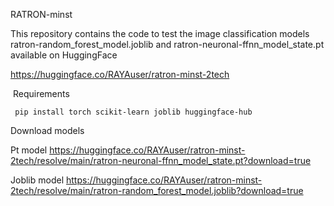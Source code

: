 RATRON-minst

This repository contains the code to test the image classification models ratron-random_forest_model.joblib and ratron-neuronal-ffnn_model_state.pt available on HuggingFace

https://huggingface.co/RAYAuser/ratron-minst-2tech

 Requirements

```
 pip install torch scikit-learn joblib huggingface-hub
```

Download models

Pt model
https://huggingface.co/RAYAuser/ratron-minst-2tech/resolve/main/ratron-neuronal-ffnn_model_state.pt?download=true

Joblib model
https://huggingface.co/RAYAuser/ratron-minst-2tech/resolve/main/ratron-random_forest_model.joblib?download=true 
